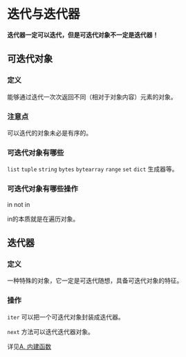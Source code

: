 # 迭代与迭代器

**迭代器一定可以迭代，但是可迭代对象不一定是迭代器！**

## 可迭代对象

### 定义

能够通过迭代一次次返回不同（相对于对象内容）元素的对象。

### 注意点

可以迭代的对象未必是有序的。

### 可迭代对象有哪些

`list` `tuple` `string` `bytes` `bytearray` `range` `set` `dict` 生成器等。

### 可迭代对象有哪些操作

in not in

in的本质就是在遍历对象。

## 迭代器

### 定义

一种特殊的对象，它一定是可迭代随想，具备可迭代对象的特征。

### 操作

`iter` 可以把一个可迭代对象封装成迭代器。

`next` 方法可以迭代迭代器对象。

详见[A. 内建函数](https://python3.ac.cn/a.-nei-jian-han-shu)

